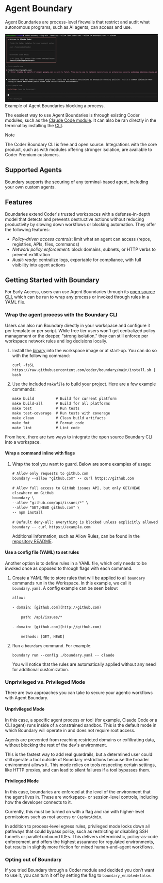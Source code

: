 # Agent Boundary

Agent Boundaries are process-level firewalls that restrict and audit what autonomous programs, such as AI agents, can access and use.

![Screenshot of Agent Boundaries blocking a process](../images/guides/ai-agents/boundary.png)Example of Agent Boundaries blocking a process.

The easiest way to use Agent Boundaries is through existing Coder modules, such as the [Claude Code module](https://registry.coder.com/modules/coder/claude-code). It can also be ran directly in the terminal by installing the [CLI](https://github.com/coder/boundary).

> [!NOTE]
> The Coder Boundary CLI is free and open source. Integrations with the core product, such as with modules offering stronger isolation, are available to Coder Premium customers.

## Supported Agents

Boundary supports the securing of any terminal-based agent, including your own custom agents.

## Features

Boundaries extend Coder's trusted workspaces with a defense-in-depth model that detects and prevents destructive actions without reducing productivity by slowing down workflows or blocking automation. They offer the following features:

- _Policy-driven access controls_: limit what an agent can access (repos, registries, APIs, files, commands)
- _Network policy enforcement_: block domains, subnets, or HTTP verbs to prevent exfiltration
- _Audit-ready_: centralize logs, exportable for compliance, with full visibility into agent actions

## Getting Started with Boundary

For Early Access, users can use Agent Boundaries through its [open source CLI](https://github.com/coder/boundary), which can be run to wrap any process or invoked through rules in a YAML file.

### Wrap the agent process with the Boundary CLI

Users can also run Boundary directly in your workspace and configure it per template or per script. While free tier users won't get centralized policy management or the deeper, "strong isolation," they can still enforce per workspace network rules and log decisions locally.

1. Install the [binary](https://github.com/coder/boundary) into the workspace image or at start-up. You can do so with the following command:

    ```hcl
    curl -fsSL https://raw.githubusercontent.com/coder/boundary/main/install.sh | bash
    ```

1. Use the included `Makefile` to build your project. Here are a few example commands:

    ```hcl
    make build          # Build for current platform
    make build-all      # Build for all platforms
    make test           # Run tests
    make test-coverage  # Run tests with coverage
    make clean          # Clean build artifacts
    make fmt            # Format code
    make lint           # Lint code
    ```

From here, there are two ways to integrate the open source Boundary CLI into a workspace.

#### Wrap a command inline with flags

1. Wrap the tool you want to guard. Below are some examples of usage:

    ```hcl
    # Allow only requests to github.com
    boundary --allow "github.com" -- curl https://github.com

    # Allow full access to GitHub issues API, but only GET/HEAD elsewhere on GitHub
    boundary \
    --allow "github.com/api/issues/*" \
    --allow "GET,HEAD github.com" \
    -- npm install

    # Default deny-all: everything is blocked unless explicitly allowed
    boundary -- curl https://example.com
    ```

    Additional information, such as Allow Rules, can be found in the [repository README](https://github.com/coder/boundary).

#### Use a config file (YAML) to set rules

Another option is to define rules in a YAML file, which only needs to be invoked once as opposed to through flags with each command.

1. Create a YAML file to store rules that will be applied to all `boundary` commands run in the Workspace. In this example, we call it `boundary.yaml`.
    A config example can be seen below:

    ```hcl
    allow:

    - domain: [github.com](http://github.com)
        
        path: /api/issues/*
        
    - domain: [github.com](http://github.com)
        
        methods: [GET, HEAD]
    ```
    
1. Run a `boundary` command. For example:
    
    ```hcl
    boundary run --config ./boundary.yaml -- claude
    ```

    You will notice that the rules are automatically applied without any need for additional customization.

### Unprivileged vs. Privileged Mode

There are two approaches you can take to secure your agentic workflows with Agent Boundary.  

#### Unprivileged Mode

In this case, a specific agent process or tool (for example, Claude Code or a CLI agent) runs inside of a constrained sandbox. This is the default mode in which Boundary will operate in and does not require root access.  

Agents are prevented from reaching restricted domains or exfiltrating data, without blocking the rest of the dev's environment.  

This is the fastest way to add real guardrails, but a determined user could still operate a tool outside of Boundary restrictions because the broader environment allows it. This mode relies on tools respecting certain settings, like HTTP proxies, and can lead to silent failures if a tool bypasses them.

#### Privileged Mode

In this case, boundaries are enforced at the level of the environment that the agent lives in. These are workspace- or session-level controls, including how the developer connects to it.  

Currently, this must be turned on with a flag and ran with higher-level permissions such as root access or `CapNetAdmin`.

In addition to process-level egress rules, privileged mode locks down all pathways that could bypass policy, such as restricting or disabling SSH tunnels or parallel unbound IDEs. This delivers deterministic, policy-as-code enforcement and offers the highest assurance for regulated environments, but results in slightly more friction for mixed human-and-agent workflows.

### Opting out of Boundary

If you tried Boundary through a Coder module and decided you don't want to use it, you can turn it off by setting the flag to `boundary_enabled=false`.

